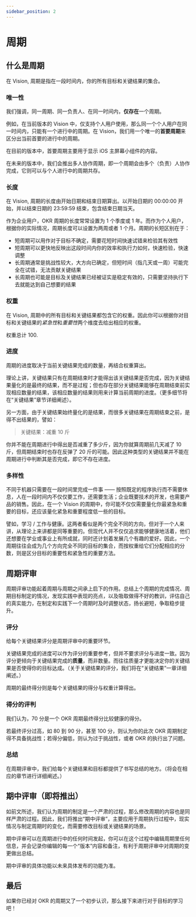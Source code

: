 ```yaml
---
sidebar_position: 2
---
```


# 周期

## 什么是周期

在 Vision, 周期是指在一段时间内，你的所有目标和关键结果的集合。

### 唯一性

我们强调，同一周期、同一负责人、在同一时间内，**仅存在**一个周期。

例如，在当前版本的 Vision 中，仅支持个人用户使用，那么同一个个人用户在同一时间内，只能有一个进行中的周期。在 Vision，我们用一个唯一的**首要周期**来区分出当前首要的进行中的周期。

在目前的版本中，首要周期主要用于显示 iOS 主屏幕小组件的内容。

在未来的版本中，我们会推出多人协作周期，即一个周期会由多个（负责）人协作完成，它则可以与个人进行中的周期共存。

### 长度

在 Vision, 周期的长度由开始日期和结束日期算出。以开始日期的 00:00:00 开始，并以结束日期的 23:59:59 结束，包含结束日期当天。

作为企业用户，OKR 周期的长度常常设置为 1 个季度或 1 年。而作为个人用户，根据你的实际情况，周期长度可以设置为两周或者 1 个月。周期的长短区别在于：

- 短周期可以用作对于目标不确定，需要花短时间快速试错来检验其有效性
- 短周期可以更快地反映出这段时间内你的效率和执行力如何，快速检验，快速调整
- 长周期通常是挑战性较大，大方向已确定，但短时间（指几天或一周）可能完全在试错，无法贡献关键结果
- 长周期也可能是目标及关键结果已经被证实是稳定有效的，只需要坚持执行下去就能达到自己想要的结果

### 权重

在 Vision, 周期中的所有目标和关键结果都包含它的权重。因此你可以根据你对目标和关键结果的*紧急性*和*重要性*两个维度去给出相应的权重。

权重总计 100.

### 进度

周期的进度取决于当前关键结果完成的数量，再结合权重算出。

理论上讲，关键结果只有在周期结束时才能得出该关键结果是否完成，因为关键结果量化的是最终的结果，而不是过程；但也存在部分关键结果能够在周期结束前实现相应数量的结果，该相应数量的结果则用来计算当前周期的进度。（更多细节将在“关键结果”章节详细阐述）。

另一方面，由于关键结果始终量化的是结果，而很多关键结果在周期结束之前，是得不出结果的，譬如：

> 关键结果：减重 10 斤

你并不能在周期进行中得出是否减重了多少斤，因为你就算周期前几天减了 10 斤，但周期结束时也存在反弹了 20 斤的可能。因此这种类型的关键结果并不能在周期进行中判断其是否完成，即它不存在进度。

### 多样性

不同于机器只需要在一段时间里完成一件事 —— 按照既定的程序执行而不需要休息，人在一段时间内不仅仅要工作，还需要生活；企业既要技术的开发，也需要产品的销售。因此，在一个 Vision 的周期中，你可能不仅仅需要量化你最紧急和重要的目标，还应该量化紧急和重要程度低一些的目标。

譬如，学习 / 工作与健康。这两者看似是两个完全不同的方向，但对于一个人来讲，从理论上来讲都是同等重要的。但现代人并不仅仅追求能够健康地活着，他们还想要在学业或事业上有所成就，同时还计划着发展几个有趣的爱好。因此，一个周期往往会成为几个方向完全不同的目标的集合，而按权重给它们分配相应的分数，则是区分目标的重要性和紧急性的重要方法。

## 周期评审

周期评审功能起着周期与周期之间承上启下的作用。总结上个周期的完成情况、周期目标制定的情况，发现实践中表现的亮点，以及吸取做得不好的教训，评估自己的真实能力，在制定和实践下一个周期时及时调整状态，扬长避短，争取稳步提升。

### 评分

给每个关键结果评分是周期评审中的重要环节。

关键结果完成的进度可以作为评分的重要参考，但并不要求评分与进度一致。因为评分更倾向于关键结果完成的**质量**，而非数量。而往往质量才更能决定你的关键结果是否使得你的目标达成。（关于关键结果的评分，我们将在“关键结果”一章详细阐述。）

周期的最终得分则是每个关键结果的得分与权重计算得出。

### 得分的评判

我们认为，70 分是一个 OKR 周期最终得分比较健康的得分。

若最终评分过高，如 80 到 90 分，甚至 100 分，则认为你的此次 OKR 周期制定得不具备挑战性；若得分偏低，则认为过于挑战性，或者 OKR 的执行出了问题。

### 总结

在周期评审中，我们给每个关键结果和目标都提供了书写总结的地方。（将会在相应的章节进行详细阐述。）

## 期中评审（即将推出）

如前文所述，我们认为周期的制定是一个严肃的过程，那么修改周期的内容也是同样严肃的过程。因此，我们将推出“期中评审”，主要应用于周期执行过程中，现实情况与制定周期时的变化，而需要修改目标或关键结果的场景。

期中评审可以在周期进行中的任何时间发起，你可以在这个过程中编辑周期里任何信息，并会记录你编辑的每一个“版本”内容和备注，有利于周期评审中对周期的变更做出总结。

期中评审的具体功能以未来具体发布的功能为准。

## 最后

如果你已经对 OKR 的周期又了一个初步认识，那么接下来进行对于目标的学习吧！
